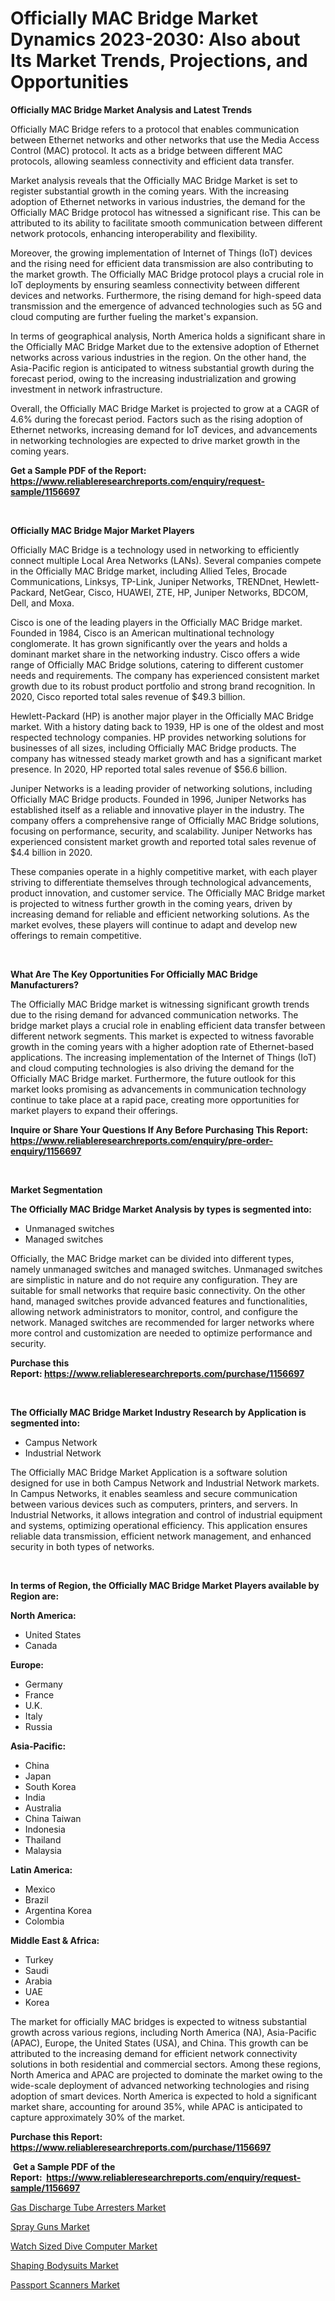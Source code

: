 <p><h1>Officially MAC Bridge Market Dynamics 2023-2030: Also about Its Market Trends, Projections, and Opportunities</h1></p><p><strong>Officially MAC Bridge Market Analysis and Latest Trends</strong></p>
<p><p>Officially MAC Bridge refers to a protocol that enables communication between Ethernet networks and other networks that use the Media Access Control (MAC) protocol. It acts as a bridge between different MAC protocols, allowing seamless connectivity and efficient data transfer.</p><p>Market analysis reveals that the Officially MAC Bridge Market is set to register substantial growth in the coming years. With the increasing adoption of Ethernet networks in various industries, the demand for the Officially MAC Bridge protocol has witnessed a significant rise. This can be attributed to its ability to facilitate smooth communication between different network protocols, enhancing interoperability and flexibility.</p><p>Moreover, the growing implementation of Internet of Things (IoT) devices and the rising need for efficient data transmission are also contributing to the market growth. The Officially MAC Bridge protocol plays a crucial role in IoT deployments by ensuring seamless connectivity between different devices and networks. Furthermore, the rising demand for high-speed data transmission and the emergence of advanced technologies such as 5G and cloud computing are further fueling the market's expansion.</p><p>In terms of geographical analysis, North America holds a significant share in the Officially MAC Bridge Market due to the extensive adoption of Ethernet networks across various industries in the region. On the other hand, the Asia-Pacific region is anticipated to witness substantial growth during the forecast period, owing to the increasing industrialization and growing investment in network infrastructure.</p><p>Overall, the Officially MAC Bridge Market is projected to grow at a CAGR of 4.6% during the forecast period. Factors such as the rising adoption of Ethernet networks, increasing demand for IoT devices, and advancements in networking technologies are expected to drive market growth in the coming years.</p></p>
<p><strong>Get a Sample PDF of the Report:&nbsp; <a href="https://www.reliableresearchreports.com/enquiry/request-sample/1156697">https://www.reliableresearchreports.com/enquiry/request-sample/1156697</a></strong></p>
<p>&nbsp;</p>
<p><strong>Officially MAC Bridge Major Market Players</strong></p>
<p><p>Officially MAC Bridge is a technology used in networking to efficiently connect multiple Local Area Networks (LANs). Several companies compete in the Officially MAC Bridge market, including Allied Teles, Brocade Communications, Linksys, TP-Link, Juniper Networks, TRENDnet, Hewlett-Packard, NetGear, Cisco, HUAWEI, ZTE, HP, Juniper Networks, BDCOM, Dell, and Moxa.</p><p>Cisco is one of the leading players in the Officially MAC Bridge market. Founded in 1984, Cisco is an American multinational technology conglomerate. It has grown significantly over the years and holds a dominant market share in the networking industry. Cisco offers a wide range of Officially MAC Bridge solutions, catering to different customer needs and requirements. The company has experienced consistent market growth due to its robust product portfolio and strong brand recognition. In 2020, Cisco reported total sales revenue of $49.3 billion.</p><p>Hewlett-Packard (HP) is another major player in the Officially MAC Bridge market. With a history dating back to 1939, HP is one of the oldest and most respected technology companies. HP provides networking solutions for businesses of all sizes, including Officially MAC Bridge products. The company has witnessed steady market growth and has a significant market presence. In 2020, HP reported total sales revenue of $56.6 billion.</p><p>Juniper Networks is a leading provider of networking solutions, including Officially MAC Bridge products. Founded in 1996, Juniper Networks has established itself as a reliable and innovative player in the industry. The company offers a comprehensive range of Officially MAC Bridge solutions, focusing on performance, security, and scalability. Juniper Networks has experienced consistent market growth and reported total sales revenue of $4.4 billion in 2020.</p><p>These companies operate in a highly competitive market, with each player striving to differentiate themselves through technological advancements, product innovation, and customer service. The Officially MAC Bridge market is projected to witness further growth in the coming years, driven by increasing demand for reliable and efficient networking solutions. As the market evolves, these players will continue to adapt and develop new offerings to remain competitive.</p></p>
<p>&nbsp;</p>
<p><strong>What Are The Key Opportunities For Officially MAC Bridge Manufacturers?</strong></p>
<p><p>The Officially MAC Bridge market is witnessing significant growth trends due to the rising demand for advanced communication networks. The bridge market plays a crucial role in enabling efficient data transfer between different network segments. This market is expected to witness favorable growth in the coming years with a higher adoption rate of Ethernet-based applications. The increasing implementation of the Internet of Things (IoT) and cloud computing technologies is also driving the demand for the Officially MAC Bridge market. Furthermore, the future outlook for this market looks promising as advancements in communication technology continue to take place at a rapid pace, creating more opportunities for market players to expand their offerings.</p></p>
<p><strong>Inquire or Share Your Questions If Any Before Purchasing This Report: <a href="https://www.reliableresearchreports.com/enquiry/pre-order-enquiry/1156697">https://www.reliableresearchreports.com/enquiry/pre-order-enquiry/1156697</a></strong></p>
<p>&nbsp;</p>
<p><strong>Market Segmentation</strong></p>
<p><strong>The Officially MAC Bridge Market Analysis by types is segmented into:</strong></p>
<p><ul><li>Unmanaged switches</li><li>Managed switches</li></ul></p>
<p><p>Officially, the MAC Bridge market can be divided into different types, namely unmanaged switches and managed switches. Unmanaged switches are simplistic in nature and do not require any configuration. They are suitable for small networks that require basic connectivity. On the other hand, managed switches provide advanced features and functionalities, allowing network administrators to monitor, control, and configure the network. Managed switches are recommended for larger networks where more control and customization are needed to optimize performance and security.</p></p>
<p><strong>Purchase this Report:&nbsp;<a href="https://www.reliableresearchreports.com/purchase/1156697">https://www.reliableresearchreports.com/purchase/1156697</a></strong></p>
<p>&nbsp;</p>
<p><strong>The Officially MAC Bridge Market Industry Research by Application is segmented into:</strong></p>
<p><ul><li>Campus Network</li><li>Industrial Network</li></ul></p>
<p><p>The Officially MAC Bridge Market Application is a software solution designed for use in both Campus Network and Industrial Network markets. In Campus Networks, it enables seamless and secure communication between various devices such as computers, printers, and servers. In Industrial Networks, it allows integration and control of industrial equipment and systems, optimizing operational efficiency. This application ensures reliable data transmission, efficient network management, and enhanced security in both types of networks.</p></p>
<p>&nbsp;</p>
<p><strong>In terms of Region, the Officially MAC Bridge Market Players available by Region are:</strong></p>
<p>
    <p> <strong> North America: </strong>
        <ul>
            <li>United States</li>
            <li>Canada</li>
        </ul>
        </p> 
    <p> <strong> Europe: </strong>
        <ul>
            <li>Germany</li>
            <li>France</li>
            <li>U.K.</li>
            <li>Italy</li>
            <li>Russia</li>
        </ul>
        </p> 
    <p> <strong> Asia-Pacific: </strong>
        <ul>
            <li>China</li>
            <li>Japan</li>
            <li>South Korea</li>
            <li>India</li>
            <li>Australia</li>
            <li>China Taiwan</li>
            <li>Indonesia</li>
            <li>Thailand</li>
            <li>Malaysia</li>
        </ul>
        </p> 
    <p> <strong> Latin America: </strong>
        <ul>
            <li>Mexico</li>
            <li>Brazil</li>
            <li>Argentina Korea</li>
            <li>Colombia</li>
        </ul>
        </p> 
    <p> <strong> Middle East & Africa: </strong>
        <ul>
            <li>Turkey</li>
            <li>Saudi</li>
            <li>Arabia</li>
            <li>UAE</li>
            <li>Korea</li>
        </ul>
    </p>
    </p>
<p><p>The market for officially MAC bridges is expected to witness substantial growth across various regions, including North America (NA), Asia-Pacific (APAC), Europe, the United States (USA), and China. This growth can be attributed to the increasing demand for efficient network connectivity solutions in both residential and commercial sectors. Among these regions, North America and APAC are projected to dominate the market owing to the wide-scale deployment of advanced networking technologies and rising adoption of smart devices. North America is expected to hold a significant market share, accounting for around 35%, while APAC is anticipated to capture approximately 30% of the market.</p></p>
<p><strong>Purchase this Report: <a href="https://www.reliableresearchreports.com/purchase/1156697">https://www.reliableresearchreports.com/purchase/1156697</a></strong></p>
<p>&nbsp;<strong>Get a Sample PDF of the Report:&nbsp;&nbsp;<a href="https://www.reliableresearchreports.com/enquiry/request-sample/1156697">https://www.reliableresearchreports.com/enquiry/request-sample/1156697</a></strong></p>
<p><strong></strong></p>
<p><p><a href="https://medium.com/@isaiasmarks/gas-discharge-tube-arresters-market-size-growth-forecast-2023-2030-ff2d09ba93e1">Gas Discharge Tube Arresters Market</a></p><p><a href="https://medium.com/@cameronhuel/spray-guns-market-size-growth-forecast-2023-2030-c17253e2afb1">Spray Guns Market</a></p><p><a href="https://github.com/luckyshygirl/Market-Research-Report-List-1/blob/main/watch-sized-dive-computer-market.md">Watch Sized Dive Computer Market</a></p><p><a href="https://www.linkedin.com/pulse/shaping-bodysuits-market-size-share-amp-trends-analysis-report-znffe/">Shaping Bodysuits Market</a></p><p><a href="https://www.linkedin.com/pulse/decoding-passport-scanners-market-deep-dive-latest-trends-segmentation-8ogbe/">Passport Scanners Market</a></p></p>